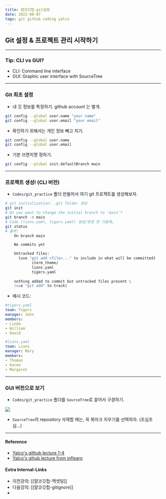 ```yaml
---
title: 얄코깃헙-git설정
date: 2022-08-07
tags: git github coding yalco
---
```


## Git 설정 & 프로젝트 관리 시작하기

---
### Tip: CLI vs GUI?
- CLI: Command line interface
- GUI: Graphic user interface with SourceTree

---
### Git 최초 설정
- 내 깃 정보를 특정하기. github account 는 별개. 
```zsh
git config --global user.name "your name"
git config --global user.email "your email"
```

- 확인하기 위해서는 개인 정보 빼고 치기.
```zsh
git config --global user.name
git config --global user.email
```

- 기본 브랜치명 정하기.
```zsh
git config --global init.defaultBranch main
```

---
### 프로젝트 생성!  (CLI 버전)
- `Codes/git_practice`  폴더 만들어서 여기 git 프로젝트를 생성해보자.
```zsh
# git initialization: .git folder 생성
git init
# Do you want to change the initial branch to 'main'?
git branch -m main
# Code (lions.yaml, tigers.yaml) 생성/변경 한 다음에,
git status
# 출력:
	On branch main

	No commits yet

	Untracked files:
	  (use "git add <file>..." to include in what will be committed)
	        iterm_theme/
	        lions.yaml
	        tigers.yaml
	
	nothing added to commit but untracked files present \
	(use "git add" to track)
```

- 예시 코드:

```yaml
#tigers.yaml
team: Tigers
manager: John
members:
- Linda
- William
- David

#lions.yaml
team: Lions
manager: Mary
members:
- Thomas
- Karen
- Margaret
```

---
### GUI 버전으로 보기
- `Codes/git_practice`  폴더를  `SourceTree`로 끌어서 구경하기. 

![](assets/얄코깃헙-git설정-00.png)
- `SourceTree`의 repository 삭제할 때는, 꼭 북마크 지우기를 선택하자. (조심조심...)



---
#### Reference
- [Yalco's github lecture 1-4](https://www.yalco.kr/@git-github/1-4/)
- [Yalco's gihub lecture from inflearn](https://www.inflearn.com/course/%EC%A0%9C%EB%8C%80%EB%A1%9C-%ED%8C%8C%EB%8A%94-%EA%B9%83/dashboard)

#### Extra Internal-Links
- 이전강의: [[얄코깃헙-맥셋팅]]
- 다음강의: [[얄코깃헙-gitignore]]
- 
